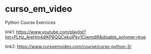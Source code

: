 # curso_em_video
Python Course Exercices

link1: https://www.youtube.com/playlist?list=PLHz_AreHm4dlKP6QQCekuIPky1CiwmdI6&disable_polymer=true

link2: https://www.cursoemvideo.com/course/curso-python-3/

